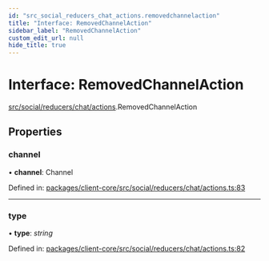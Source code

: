 ```yaml
---
id: "src_social_reducers_chat_actions.removedchannelaction"
title: "Interface: RemovedChannelAction"
sidebar_label: "RemovedChannelAction"
custom_edit_url: null
hide_title: true
---
```


# Interface: RemovedChannelAction

[src/social/reducers/chat/actions](../modules/src_social_reducers_chat_actions.md).RemovedChannelAction

## Properties

### channel

• **channel**: Channel

Defined in: [packages/client-core/src/social/reducers/chat/actions.ts:83](https://github.com/xr3ngine/xr3ngine/blob/716a06460/packages/client-core/src/social/reducers/chat/actions.ts#L83)

___

### type

• **type**: *string*

Defined in: [packages/client-core/src/social/reducers/chat/actions.ts:82](https://github.com/xr3ngine/xr3ngine/blob/716a06460/packages/client-core/src/social/reducers/chat/actions.ts#L82)
